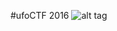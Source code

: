 #ufoCTF 2016
![alt tag](https://github.com/MrMugiwara/WriteupsCTF/blob/master/ufoCTF2016/ufoctf.png)
